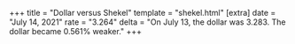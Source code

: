 +++
title = "Dollar versus Shekel"
template = "shekel.html"
[extra]
date = "July 14, 2021"
rate = "3.264"
delta = "On July 13, the dollar was 3.283. The dollar became 0.561% weaker."
+++
